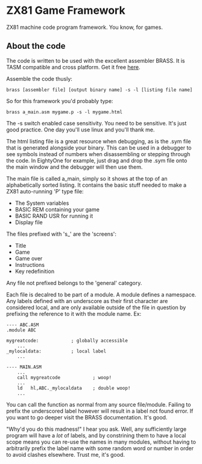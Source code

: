 # ZX81 Game Framework
ZX81 machine code program framework. You know, for games.

## About the code

The code is written to be used with the excellent assembler BRASS. It is TASM compatible and cross platform. Get it free [here](http://www.benryves.com/bin/brass/).

Assemble the code thusly:

```
brass [assembler file] [output binary name] -s -l [listing file name]
```

So for this framework you'd probably type:

```
brass a_main.asm mygame.p -s -l mygame.html
```

The -s switch enabled case sensitivity. You need to be sensitive. It's just good practice. One day you'll use linux and you'll thank me.

The html listing file is a great resource when debugging, as is the .sym file that is generated alongside your binary. This can be used in a debugger to see symbols instead of numbers when disassembling or stepping through the code. In EightyOne for example, just drag and drop the .sym file onto the main window and the debugger will then use them.

The main file is called a_main, simply so it shows at the top of an alphabetically sorted listing. It contains the basic stuff needed to make a ZX81 auto-running 'P' type file:
* The System variables
* BASIC REM containing your game
* BASIC RAND USR for running it
* Display file

The files prefixed with 's_' are the 'screens':
* Title
* Game
* Game over
* Instructions
* Key redefinition

Any file not prefixed belongs to the 'general' category.

Each file is decalred to be part of a module. A module defines a namespace. Any labels defined with an underscore as their first character are considered local, and are only available outside of the file in question by prefixing the reference to it with the module name. Ex:

```
---- ABC.ASM
.module ABC

mygreatcode:            ; globally accessible
    ...
_mylocaldata:           ; local label
    ...

---- MAIN.ASM
    ...
    call mygreatcode            ; woop!
    ...
    ld   hl,ABC._mylocaldata    ; double woop!
    ...
```

You can call the function as normal from any source file/module. Failing to prefix the underscored label however will result in a label not found error. If you want to go deeper visit the BRASS documentation. It's good.

"Why'd you do this madness!" I hear you ask. Well, any sufficiently large program will have a _lot_ of labels, and by constrining them to have a local scope means you can re-use the names in many modules, without having to arbitrarily prefix the label name with some random word or number in order to avoid clashes elsewhere. Trust me, it's good.

